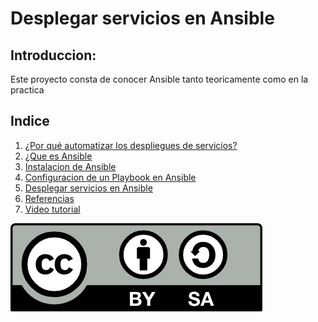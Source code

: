 # Desplegar servicios en Ansible

## Introduccion:
Este proyecto consta de conocer Ansible tanto teoricamente como en la practica

## Indice
1. [¿Por qué automatizar los despliegues de servicios?](https://github.com/lmrs-06/Ansible/blob/main/extras/modulos/modulo1.md)
2. [¿Que es Ansible](https://github.com/lmrs-06/Ansible/blob/main/extras/modulos/modulo2.md)
3. [Instalacion de Ansible](https://github.com/lmrs-06/Ansible/blob/main/extras/modulos/modulo3.md)
4. [Configuracion de un Playbook en Ansible](https://github.com/lmrs-06/Ansible/blob/main/extras/modulos/modulo4.md)
5. [Desplegar servicios en Ansible](https://github.com/lmrs-06/Ansible/blob/main/extras/modulos/modulo5.md)
6. [Referencias](https://educacionadistancia.juntadeandalucia.es/centros/sevilla/mod/url/view.php?id=485210)
7. [Video tutorial]()

![Licencia](https://github.com/lmrs-06/Ansible/blob/main/extras/licencia.png)
